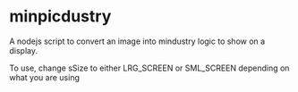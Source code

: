 # minpicdustry

A nodejs script to convert an image into mindustry logic to show on a display. 

To use, change sSize to either LRG_SCREEN or SML_SCREEN depending on what you are using
